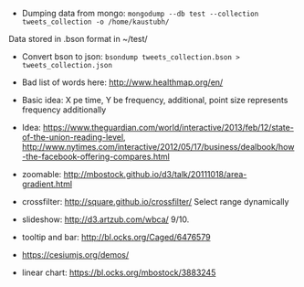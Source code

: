 * Dumping data from mongo: `mongodump --db test --collection tweets_collection -o /home/kaustubh/`

Data stored in .bson format in ~/test/

* Convert bson to json: `bsondump tweets_collection.bson > tweets_collection.json `

* Bad list of words here: http://www.healthmap.org/en/

* Basic idea: X pe time, Y be frequency, additional, point size represents frequency additionally

* Idea: https://www.theguardian.com/world/interactive/2013/feb/12/state-of-the-union-reading-level, http://www.nytimes.com/interactive/2012/05/17/business/dealbook/how-the-facebook-offering-compares.html

* zoomable: http://mbostock.github.io/d3/talk/20111018/area-gradient.html

* crossfilter: http://square.github.io/crossfilter/ Select range dynamically

* slideshow: http://d3.artzub.com/wbca/ 9/10.

* tooltip and bar: http://bl.ocks.org/Caged/6476579

* https://cesiumjs.org/demos/

* linear chart: https://bl.ocks.org/mbostock/3883245